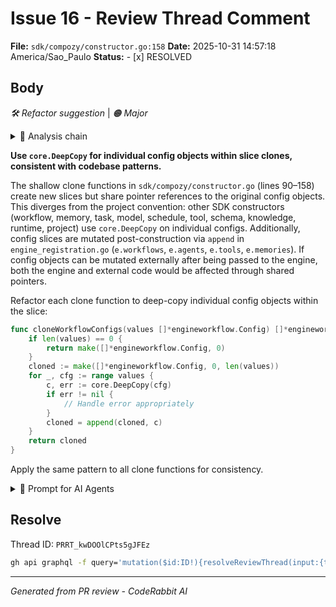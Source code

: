 # Issue 16 - Review Thread Comment

**File:** `sdk/compozy/constructor.go:158`
**Date:** 2025-10-31 14:57:18 America/Sao_Paulo
**Status:** - [x] RESOLVED

## Body

_🛠️ Refactor suggestion_ | _🟠 Major_

<details>
<summary>🧩 Analysis chain</summary>

**Verify shallow clone is sufficient for config slices.**

The clone helper functions perform shallow copies of config slices (appending pointers to a new slice). This means the `Engine` will have its own slice but share the underlying config objects. Verify this is intentional and that config objects are treated as immutable after construction.

If configs may be mutated after construction, consider deep cloning individual config objects, or document that configs must not be modified after being passed to `New`.

---

🏁 Script executed:

```shell
#!/bin/bash
# Search for mutations of config objects after engine construction
rg -n -A3 -B3 'engine\.(workflows|agents|tools|memories|mcps)\[' --type go -g '!*_test.go'
```

Length of output: 0

---

```

---

🏁 Script executed:

```shell
#!/bin/bash
# 1. Show the constructor.go file around lines 90-158 and context above to see how clones are used
fd -e go constructor.go | head -5 | xargs -I {} head -200 {} | tail -120
```

Length of output: 3886

---

🏁 Script executed:

```shell
#!/bin/bash
# 2. Search for where these clone functions are called
rg -n 'clone(Workflow|Agent|Tool|Knowledge|Memory|MCP|Schema|Model|Schedule|Webhook)Configs\(' --type go -A2 -B2
```

Length of output: 5200

---

🏁 Script executed:

```shell
#!/bin/bash
# 3. Check if core.CopyMap, core.CloneMap, or core.DeepCopy exist and are used elsewhere
rg -n 'core\.(CopyMap|CloneMap|DeepCopy)' --type go | head -20
```

Length of output: 1308

---

🏁 Script executed:

```shell
#!/bin/bash
# 4. Search for any assignment or mutation patterns on config slices/fields after engine creation
rg -n '\.workflows\s*=|\.agents\s*=|\.tools\s*=|\.memories\s*=' --type go -g '!*_test.go' -B5 -A2
```

Length of output: 10524

---



</details>

**Use `core.DeepCopy` for individual config objects within slice clones, consistent with codebase patterns.**

The shallow clone functions in `sdk/compozy/constructor.go` (lines 90–158) create new slices but share pointer references to the original config objects. This diverges from the project convention: other SDK constructors (workflow, memory, task, model, schedule, tool, schema, knowledge, runtime, project) use `core.DeepCopy` on individual configs. Additionally, config slices are mutated post-construction via `append` in `engine_registration.go` (`e.workflows`, `e.agents`, `e.tools`, `e.memories`). If config objects can be mutated externally after being passed to the engine, both the engine and external code would be affected through shared pointers.

Refactor each clone function to deep-copy individual config objects within the slice:

```go
func cloneWorkflowConfigs(values []*engineworkflow.Config) []*engineworkflow.Config {
	if len(values) == 0 {
		return make([]*engineworkflow.Config, 0)
	}
	cloned := make([]*engineworkflow.Config, 0, len(values))
	for _, cfg := range values {
		c, err := core.DeepCopy(cfg)
		if err != nil {
			// Handle error appropriately
		}
		cloned = append(cloned, c)
	}
	return cloned
}
```

Apply the same pattern to all clone functions for consistency.

<details>
<summary>🤖 Prompt for AI Agents</summary>

```
In sdk/compozy/constructor.go around lines 90 to 158, the slice-clone helpers
create new slices but keep pointers to the original config objects; refactor
each function to deep-copy each element using core.DeepCopy (consistent with
other SDK constructors) so the cloned slice contains independent config objects;
for each input slice, allocate a result slice with the same capacity, iterate
over values calling core.DeepCopy(cfg) for each element, handle the error from
DeepCopy appropriately (return it up, log, or panic per project conventions),
append the deep-copied object to the result, and return the result; apply this
change to cloneWorkflowConfigs, cloneAgentConfigs, cloneToolConfigs,
cloneKnowledgeConfigs, cloneMemoryConfigs, cloneMCPConfigs, cloneSchemaConfigs,
cloneModelConfigs, cloneScheduleConfigs, and cloneWebhookConfigs.
```

</details>

<!-- This is an auto-generated comment by CodeRabbit -->

## Resolve

Thread ID: `PRRT_kwDOOlCPts5gJFEz`

```bash
gh api graphql -f query='mutation($id:ID!){resolveReviewThread(input:{threadId:$id}){thread{isResolved}}}' -F id=PRRT_kwDOOlCPts5gJFEz
```

---
*Generated from PR review - CodeRabbit AI*
